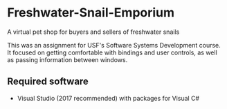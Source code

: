 # Freshwater-Snail-Emporium
A virtual pet shop for buyers and sellers of freshwater snails

This was an assignment for USF's Software Systems Development course. It focused on getting comfortable with bindings and user controls, as well as passing information between windows.

## Required software
* Visual Studio (2017 recommended) with packages for Visual C#
